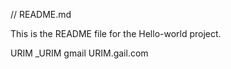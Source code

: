 // README.md

This is the README file for the Hello-world project.


URIM _URIM gmail URIM.gail.com

